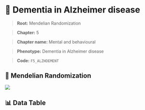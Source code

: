 # 🧪 Dementia in Alzheimer disease

> **Root:** Mendelian Randomization

> **Chapter:** 5  

> **Chapter name:** Mental and behavioural

> **Phenotype:** Dementia in Alzheimer disease  

> **Code:** `F5_ALZHDEMENT`

## 🧬 Mendelian Randomization  

<img src="/MR/Figures/Forward/F5_ALZHDEMENT.png"/>

## 📊 Data Table

<CsvTableMRF src="/MR_Data/Forward/F5_ALZHDEMENT.csv"/>
